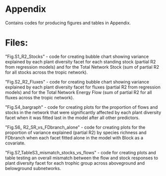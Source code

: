 # Appendix

Contains codes for producing figures and tables in Appendix.


# Files:

"Fig.S1_R2_Stocks" - code for creating bubble chart showing variance explained by each plant diversity facet for each standing stock (partial R2 from regression models) and for the Total Network Stock (sum of partial R2 for all stocks across the tropic network).


"Fig.S2_R2_Fluxes" - code for creating bubble chart showing variance explained by each plant diversity facet for fluxes (partial R2 from regression models) and for the Total Network Energy Flow (sum of partial R2 for all fluxes across the tropic network).


"Fig.S4_bargraph" - code for creating plots for the proportion of flows and stocks in the network that were significantly affected by each plant diversity facet when it was fitted last in the model after all other predictors.


"Fig.S6_ R2_SR_vs_FDbranch_alone" - code for creating plots for the proportion of variance explained (partial R2) by species richness and FDbranch when each facet fitted alone in the model with Block as a covariate.


"Fig.S7_TableS3_mismatch_stocks_vs_flows" - code for creating plots and table testing an overall mismatch between the flow and stock responses to plant diversity facet for each trophic group across aboveground and belowground subnetworks. 